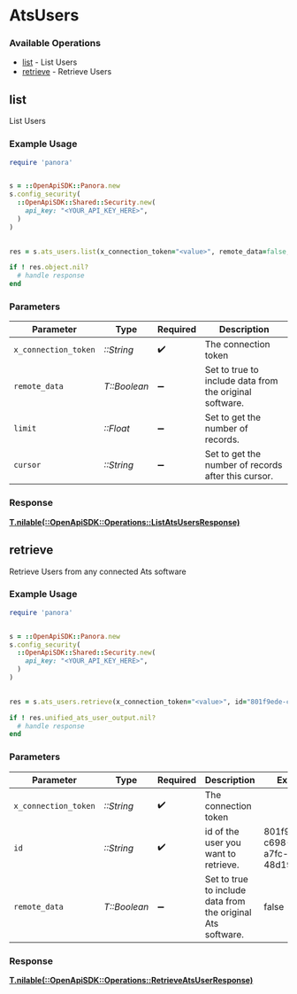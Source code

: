 # AtsUsers


### Available Operations

* [list](#list) - List  Users
* [retrieve](#retrieve) - Retrieve Users

## list

List  Users

### Example Usage

```ruby
require 'panora'


s = ::OpenApiSDK::Panora.new
s.config_security(
  ::OpenApiSDK::Shared::Security.new(
    api_key: "<YOUR_API_KEY_HERE>",
  )
)

    
res = s.ats_users.list(x_connection_token="<value>", remote_data=false, limit=7685.78, cursor="<value>")

if ! res.object.nil?
  # handle response
end

```

### Parameters

| Parameter                                               | Type                                                    | Required                                                | Description                                             |
| ------------------------------------------------------- | ------------------------------------------------------- | ------------------------------------------------------- | ------------------------------------------------------- |
| `x_connection_token`                                    | *::String*                                              | :heavy_check_mark:                                      | The connection token                                    |
| `remote_data`                                           | *T::Boolean*                                            | :heavy_minus_sign:                                      | Set to true to include data from the original software. |
| `limit`                                                 | *::Float*                                               | :heavy_minus_sign:                                      | Set to get the number of records.                       |
| `cursor`                                                | *::String*                                              | :heavy_minus_sign:                                      | Set to get the number of records after this cursor.     |


### Response

**[T.nilable(::OpenApiSDK::Operations::ListAtsUsersResponse)](../../models/operations/listatsusersresponse.md)**


## retrieve

Retrieve Users from any connected Ats software

### Example Usage

```ruby
require 'panora'


s = ::OpenApiSDK::Panora.new
s.config_security(
  ::OpenApiSDK::Shared::Security.new(
    api_key: "<YOUR_API_KEY_HERE>",
  )
)

    
res = s.ats_users.retrieve(x_connection_token="<value>", id="801f9ede-c698-4e66-a7fc-48d19eebaa4f", remote_data=false)

if ! res.unified_ats_user_output.nil?
  # handle response
end

```

### Parameters

| Parameter                                                   | Type                                                        | Required                                                    | Description                                                 | Example                                                     |
| ----------------------------------------------------------- | ----------------------------------------------------------- | ----------------------------------------------------------- | ----------------------------------------------------------- | ----------------------------------------------------------- |
| `x_connection_token`                                        | *::String*                                                  | :heavy_check_mark:                                          | The connection token                                        |                                                             |
| `id`                                                        | *::String*                                                  | :heavy_check_mark:                                          | id of the user you want to retrieve.                        | 801f9ede-c698-4e66-a7fc-48d19eebaa4f                        |
| `remote_data`                                               | *T::Boolean*                                                | :heavy_minus_sign:                                          | Set to true to include data from the original Ats software. | false                                                       |


### Response

**[T.nilable(::OpenApiSDK::Operations::RetrieveAtsUserResponse)](../../models/operations/retrieveatsuserresponse.md)**

